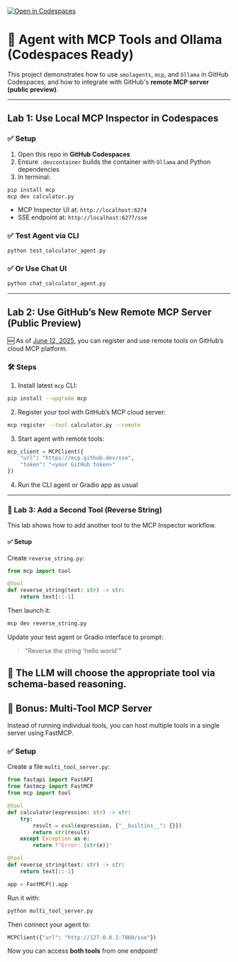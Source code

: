 [![Open in Codespaces](https://github.com/codespaces/badge.svg)](https://github.com/codespaces/new?template_repository=https://github.com/brentlaster/agent-mcp-ollama)

# 🧠 Agent with MCP Tools and Ollama (Codespaces Ready)

This project demonstrates how to use `smolagents`, `mcp`, and `Ollama` in GitHub Codespaces, and how to integrate with GitHub's **remote MCP server (public preview)**.

---

## Lab 1: Use Local MCP Inspector in Codespaces

### ✅ Setup

1. Open this repo in **GitHub Codespaces**
2. Ensure `.devcontainer` builds the container with `Ollama` and Python dependencies
3. In terminal:

```bash
pip install mcp
mcp dev calculator.py
```

- MCP Inspector UI at: `http://localhost:6274`
- SSE endpoint at: `http://localhost:6277/sse`

### ✅ Test Agent via CLI

```bash
python test_calculator_agent.py
```

### ✅ Or Use Chat UI

```bash
python chat_calculator_agent.py
```

---

## Lab 2: Use GitHub’s New Remote MCP Server (Public Preview)

🆕 As of [June 12, 2025](https://github.blog/changelog/2025-06-12-remote-github-mcp-server-is-now-available-in-public-preview/), you can register and use remote tools on GitHub’s cloud MCP platform.

### 🛠 Steps

1. Install latest `mcp` CLI:

```bash
pip install --upgrade mcp
```

2. Register your tool with GitHub’s MCP cloud server:

```bash
mcp register --tool calculator.py --remote
```

3. Start agent with remote tools:

```python
mcp_client = MCPClient({
    "url": "https://mcp.github.dev/sse",
    "token": "<your GitHub token>"
})
```

4. Run the CLI agent or Gradio app as usual
---

### 🔁 Lab 3: Add a Second Tool (Reverse String)

This lab shows how to add another tool to the MCP Inspector workflow.

#### ✅ Setup

Create `reverse_string.py`:

```python
from mcp import tool

@tool
def reverse_string(text: str) -> str:
    return text[::-1]
```

Then launch it:

```bash
mcp dev reverse_string.py
```

Update your test agent or Gradio interface to prompt:
> "Reverse the string 'hello world'"

🧠 The LLM will choose the appropriate tool via schema-based reasoning.
---

## 🎁 Bonus: Multi-Tool MCP Server

Instead of running individual tools, you can host multiple tools in a single server using FastMCP.

### ✅ Setup

Create a file `multi_tool_server.py`:

```python
from fastapi import FastAPI
from fastmcp import FastMCP
from mcp import tool

@tool
def calculator(expression: str) -> str:
    try:
        result = eval(expression, {"__builtins__": {}})
        return str(result)
    except Exception as e:
        return f"Error: {str(e)}"

@tool
def reverse_string(text: str) -> str:
    return text[::-1]

app = FastMCP().app
```

Run it with:

```bash
python multi_tool_server.py
```

Then connect your agent to:

```python
MCPClient({"url": "http://127.0.0.1:7860/sse"})
```

Now you can access **both tools** from one endpoint!

